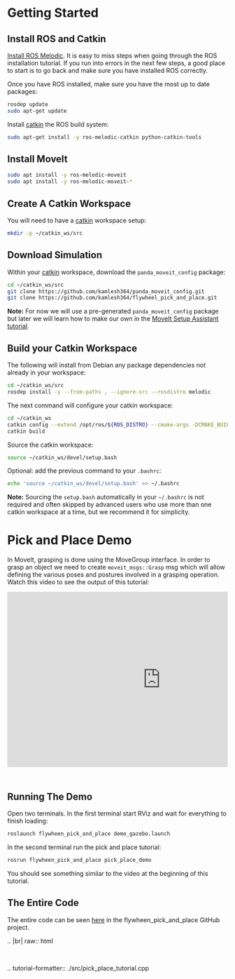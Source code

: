 # Getting Started

## Install ROS and Catkin

[Install ROS Melodic](http://wiki.ros.org/melodic/Installation/Ubuntu).
It is easy to miss steps when going through the ROS installation tutorial. If you run into errors in the next few steps, a good place to start is to go back and make sure you have installed ROS correctly.

Once you have ROS installed, make sure you have the most up to date packages:

```bash
rosdep update
sudo apt-get update
```

Install [catkin](http://wiki.ros.org/catkin) the ROS build system:

```bash
sudo apt-get install -y ros-melodic-catkin python-catkin-tools
```

## Install MoveIt

```bash
sudo apt install -y ros-melodic-moveit
sudo apt install -y ros-melodic-moveit-*
```

## Create A Catkin Workspace

You will need to have a [catkin](http://wiki.ros.org/catkin) workspace setup:

```bash
mkdir -p ~/catkin_ws/src
```

## Download Simulation

Within your [catkin](http://wiki.ros.org/catkin) workspace, download the `panda_moveit_config` package:

```bash
cd ~/catkin_ws/src
git clone https://github.com/kamlesh364/panda_moveit_config.git
git clone https://github.com/kamlesh364/flywheel_pick_and_place.git
```

**Note:** For now we will use a pre-generated `panda_moveit_config` package but later we will learn how to make our own in the [MoveIt Setup Assistant tutorial](../setup_assistant/setup_assistant_tutorial.html).

## Build your Catkin Workspace

The following will install from Debian any package dependencies not already in your workspace:

```bash
cd ~/catkin_ws/src
rosdep install -y --from-paths . --ignore-src --rosdistro melodic
```

The next command will configure your catkin workspace:

```bash
cd ~/catkin_ws
catkin config --extend /opt/ros/${ROS_DISTRO} --cmake-args -DCMAKE_BUILD_TYPE=Release
catkin build
```

Source the catkin workspace:

```bash
source ~/catkin_ws/devel/setup.bash
```

Optional: add the previous command to your `.bashrc`:

```bash
echo 'source ~/catkin_ws/devel/setup.bash' >> ~/.bashrc
```

**Note:** Sourcing the `setup.bash` automatically in your `~/.bashrc` is
   not required and often skipped by advanced users who use more than one
   catkin workspace at a time, but we recommend it for simplicity.

# Pick and Place Demo

In MoveIt, grasping is done using the MoveGroup interface. In order to grasp an object we need to create `moveit_msgs::Grasp` msg which will allow defining the various poses and postures involved in a grasping operation.
Watch this video to see the output of this tutorial:

<div style="position: relative; padding-bottom: 5%; height: 0; overflow: hidden; max-width: 100%; height: auto;">
    <iframe width="700px" height="400px" src="https://www.youtube.com/embed/QBJPxx_63Bs?rel=0" frameborder="0" allow="autoplay; encrypted-media" allowfullscreen></iframe>
</div>

## Running The Demo

Open two terminals. In the first terminal start RViz and wait for everything to finish loading:

```bash
roslaunch flywheen_pick_and_place demo_gazebo.launch
```

In the second terminal run the pick and place tutorial:

```bash
rosrun flywheen_pick_and_place pick_place_demo
```

You should see something similar to the video at the beginning of this tutorial.

## The Entire Code

The entire code can be seen [here](pick_place) in the flywheen_pick_and_place GitHub project.

.. |br| raw:: html

   <br />

.. tutorial-formatter:: ./src/pick_place_tutorial.cpp
